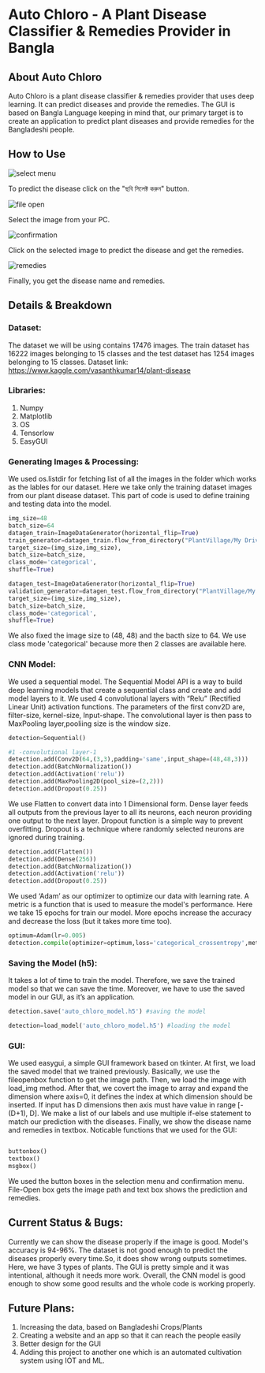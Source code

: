 # Auto Chloro - A Plant Disease Classifier & Remedies Provider in Bangla
## About Auto Chloro
Auto Chloro is a plant disease classifier & remedies provider that uses deep learning. It can predict diseases and provide the remedies. The GUI is based on Bangla Language keeping in mind that, our primary target is to create an application to predict plant diseases and provide remedies for the Bangladeshi people.


## How to Use 

![select menu](images/gui1.PNG)


To predict the disease click on the "ছবি সিলেক্ট করুন" button.


![file open](images/gui2.PNG)


Select the image from your PC.


![confirmation](images/gui3.PNG)


Click on the selected image to predict the disease and get the remedies.


![remedies](images/gui4.PNG)


Finally, you get the disease name and remedies. 

## Details & Breakdown
### Dataset:
The dataset we will be using contains 17476 images. The train dataset has 16222 images belonging to 15 classes and the test dataset has 1254 images belonging to 15 classes.
Dataset link: https://www.kaggle.com/vasanthkumar14/plant-disease 
### Libraries:
1. Numpy 
2. Matplotlib
3. OS
4. Tensorlow
5. EasyGUI

### Generating Images & Processing:

We used os.listdir for fetching list of all the images in the folder which works as the lables for our dataset. Here we take only the training dataset images from our plant disease dataset. 
This part of code is used to define training and testing data into the model.
```python
img_size=48
batch_size=64
datagen_train=ImageDataGenerator(horizontal_flip=True)
train_generator=datagen_train.flow_from_directory("PlantVillage/My Drive/train_set",
target_size=(img_size,img_size),
batch_size=batch_size,
class_mode='categorical',
shuffle=True)

datagen_test=ImageDataGenerator(horizontal_flip=True)
validation_generator=datagen_test.flow_from_directory("PlantVillage/My Drive/test_data",
target_size=(img_size,img_size),
batch_size=batch_size,
class_mode='categorical',
shuffle=True)

```
We also fixed the image size to (48, 48) and the bacth size to 64. We use class mode 'categorical' because more then 2 classes are available here.

### CNN Model:

We used a sequential model. The Sequential Model API is a way to build deep learning models that create a sequential class and create and add model layers to it. We used 4 convolutional layers with “Relu” (Rectified Linear Unit) activation functions. The parameters of the first conv2D are, filter-size, kernel-size, Input-shape. The convolutional layer is then pass to MaxPooling layer,pooliing size is the window size.
```python
detection=Sequential()

#1 -convolutional layer-1
detection.add(Conv2D(64,(3,3),padding='same',input_shape=(48,48,3)))
detection.add(BatchNormalization())
detection.add(Activation('relu'))
detection.add(MaxPooling2D(pool_size=(2,2)))
detection.add(Dropout(0.25))

```
We use Flatten to convert data into 1 Dimensional form. Dense layer feeds all outputs from the previous layer to all its neurons, each neuron providing one output to the next layer. Dropout function is a simple way to prevent overfitting. Dropout is a technique where randomly selected neurons are ignored during training.
```python
detection.add(Flatten())
detection.add(Dense(256))
detection.add(BatchNormalization())
detection.add(Activation('relu'))
detection.add(Dropout(0.25))

```
We used ‘Adam’ as our optimizer to optimize our data with learning rate. A metric is a function that is used to measure the model's performance. Here we take 15 epochs for train our model. More epochs increase the accuracy and decrease the loss (but it takes more time too).
```python
optimum=Adam(lr=0.005)
detection.compile(optimizer=optimum,loss='categorical_crossentropy',metrics=['accuracy'])
```
### Saving the Model (h5):

It takes a lot of time to train the model. Therefore, we save the trained model so that we can save the time. Moreover, we have to use the saved model in our GUI, as it’s an application.

```python
detection.save('auto_chloro_model.h5') #saving the model
```
```python
detection=load_model('auto_chloro_model.h5') #loading the model
```

### GUI:

We used easygui, a simple GUI framework based on tkinter. At first, we load the saved model that we trained previously. Basically, we use the fileopenbox function to get the image path. Then, we load the image with load_img method. After that, we covert the image to array and expand the dimension where axis=0, it defines the index at which dimension should be inserted. If input has D dimensions then axis must have value in range [-(D+1), D].
We make a list of our labels and use multiple if-else statement to match our prediction with the diseases. Finally, we show the disease name and remedies in textbox.
Noticable functions that we used for the GUI:

```python

buttonbox()
textbox()
msgbox()

```

We used the button boxes in the selection menu and confirmation menu. File-Open box gets the image path and text box shows the prediction and remedies.

## Current Status & Bugs:

Currently we can show the disease properly if the image is good. Model's accuracy is 94-96%. The dataset is not good enough to predict the diseases properly every time.So, it does show wrong outputs sometimes. Here, we have 3 types of plants. The GUI is pretty simple and it was intentional, although it needs more work. Overall, the CNN model is good enough to show some good results and the whole code is working properly.

## Future Plans:
1. Increasing the data, based on Bangladeshi Crops/Plants
2. Creating a website and an app so that it can reach the people easily
3. Better design for the GUI
4. Adding this project to another one which is an automated cultivation system using IOT and ML.  


